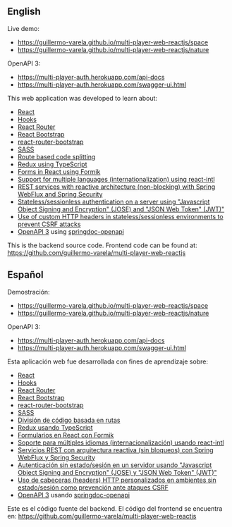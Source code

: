 ## English

Live demo:
*   https://guillermo-varela.github.io/multi-player-web-reactjs/space
*   https://guillermo-varela.github.io/multi-player-web-reactjs/nature

OpenAPI 3:
*   https://multi-player-auth.herokuapp.com/api-docs
*   https://multi-player-auth.herokuapp.com/swagger-ui.html

This web application was developed to learn about:

*   [React](https://reactjs.org/)
*   [Hooks](https://reactjs.org/docs/hooks-intro.html)
*   [React Router](https://reacttraining.com/react-router/web/)
*   [React Bootstrap](https://react-bootstrap.github.io/)
*   [react-router-bootstrap](https://github.com/react-bootstrap/react-router-bootstrap)
*   [SASS](https://sass-lang.com/)
*   [Route based code splitting](https://reactjs.org/docs/code-splitting.html#route-based-code-splitting)
*   [Redux using TypeScript](https://redux.js.org/recipes/usage-with-typescript/)
*   [Forms in React using Formik](https://jaredpalmer.com/formik)
*   [Support for multiple languages (internationalization) using react-intl](https://github.com/formatjs/react-intl)
*   [REST services with reactive architecture (non-blocking) with Spring WebFlux and Spring Security](https://docs.spring.io/spring/docs/current/spring-framework-reference/web-reactive.html)
*   [Stateless/sessionless authentication on a server using "Javascript Object Signing and Encryption" (JOSE) and "JSON Web Token" (JWT)"](https://connect2id.com/products/nimbus-jose-jwt)
*   [Use of custom HTTP headers in stateless/sessionless environments to prevent CSRF attacks](https://cheatsheetseries.owasp.org/cheatsheets/Cross-Site_Request_Forgery_Prevention_Cheat_Sheet.html#use-of-custom-request-headers)
*   [OpenAPI 3](https://swagger.io/resources/open-api/) using [springdoc-openapi](https://springdoc.org/)

This is the backend source code. Frontend code can be found at: https://github.com/guillermo-varela/multi-player-web-reactjs

## Español

Demostración:
*   https://guillermo-varela.github.io/multi-player-web-reactjs/space
*   https://guillermo-varela.github.io/multi-player-web-reactjs/nature

OpenAPI 3:
*   https://multi-player-auth.herokuapp.com/api-docs
*   https://multi-player-auth.herokuapp.com/swagger-ui.html

Esta aplicación web fue desarrollada con fines de aprendizaje sobre:

*   [React](https://reactjs.org/)
*   [Hooks](https://reactjs.org/docs/hooks-intro.html)
*   [React Router](https://reacttraining.com/react-router/web/)
*   [React Bootstrap](https://react-bootstrap.github.io/)
*   [react-router-bootstrap](https://github.com/react-bootstrap/react-router-bootstrap)
*   [SASS](https://sass-lang.com/)
*   [División de código basada en rutas](https://reactjs.org/docs/code-splitting.html#route-based-code-splitting)
*   [Redux usando TypeScript](https://redux.js.org/recipes/usage-with-typescript/)
*   [Formularios en React con Formik](https://jaredpalmer.com/formik)
*   [Soporte para múltiples idiomas (internacionalización) usando react-intl](https://github.com/formatjs/react-intl)
*   [Servicios REST con arquitectura reactiva (sin bloqueos) con Spring WebFlux y Spring Security](https://docs.spring.io/spring/docs/current/spring-framework-reference/web-reactive.html)
*   [Autenticación sin estado/sesión en un servidor usando "Javascript Object Signing and Encryption" (JOSE) y "JSON Web Token" (JWT)"](https://connect2id.com/products/nimbus-jose-jwt)
*   [Uso de cabeceras (headers) HTTP personalizados en ambientes sin estado/sesión como prevención ante ataques CSRF](https://cheatsheetseries.owasp.org/cheatsheets/Cross-Site_Request_Forgery_Prevention_Cheat_Sheet.html#use-of-custom-request-headers)
*   [OpenAPI 3](https://swagger.io/resources/open-api/) usando [springdoc-openapi](https://springdoc.org/)

Este es el código fuente del backend. El código del frontend se encuentra en: https://github.com/guillermo-varela/multi-player-web-reactjs
